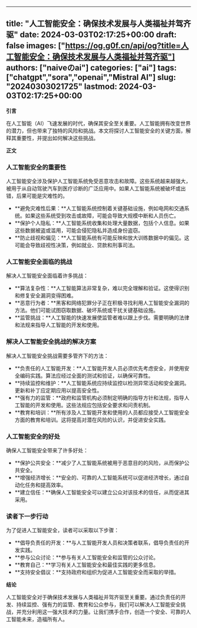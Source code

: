 
---
title: "人工智能安全：确保技术发展与人类福祉并驾齐驱"
date: 2024-03-03T02:17:25+00:00
draft: false
images: ["https://og.g0f.cn/api/og?title=人工智能安全：确保技术发展与人类福祉并驾齐驱"]
authors: ["naiveのai"]
categories: ["ai"]
tags: ["chatgpt","sora","openai","Mistral AI"]
slug: "20240303021725"
lastmod: 2024-03-03T02:17:25+00:00
---
**引言**

在人工智能（AI）飞速发展的时代，确保其安全至关重要。人工智能拥有改变世界的潜力，但也带来了独特的风险和挑战。本文将探讨人工智能安全的关键方面，解释其重要性，并提出如何解决这些挑战。

**正文**

### 人工智能安全的重要性

人工智能安全涉及保护人工智能系统免受恶意攻击和故障。这些系统越来越强大，被用于从自动驾驶汽车到医疗诊断的广泛应用中。如果人工智能系统被破坏或出错，后果可能是灾难性的。

* **避免灾难性后果：**人工智能系统控制着关键基础设施，例如电网和交通系统。如果这些系统受到攻击或故障，可能会导致大规模中断和人员伤亡。
* **保护个人隐私：**人工智能系统收集和处理大量数据，包括个人信息。如果这些数据被盗或滥用，可能会侵犯隐私并造成身份盗窃。
* **防止歧视和偏见：**人工智能系统有可能反映和放大训练数据中的偏见。这可能会导致歧视性决策，例如就业、贷款和刑事司法。

### 人工智能安全面临的挑战

解决人工智能安全面临着许多挑战：

* **算法复杂性：**人工智能算法非常复杂，难以完全理解和验证。这使得识别和修复安全漏洞变得困难。
* **恶意行为者：**黑客和网络犯罪分子正在积极寻找利用人工智能安全漏洞的方法。他们可能试图窃取数据、破坏系统或干扰关键基础设施。
* **监管挑战：**人工智能的快速发展使监管者难以跟上步伐。需要明确的法律和法规来指导人工智能的开发和使用。

### 解决人工智能安全挑战的解决方案

解决人工智能安全挑战需要多管齐下的方法：

* **负责任的人工智能开发：**人工智能开发人员必须优先考虑安全，并使用安全编码实践。算法应经过全面的测试和验证，以确保可靠性。
* **持续监控和维护：**人工智能系统应持续监控以检测异常活动和安全漏洞。更新和补丁应定期应用以提高安全性。
* **强有力的监管：**政府和监管机构必须制定明确的指导方针和法规，指导人工智能的开发和使用。这些法规应包括安全要求和问责机制。
* **教育和培训：**所有涉及人工智能开发和使用的人员都应接受人工智能安全方面的教育和培训。这将提高对潜在风险的认识，并促进安全实践。

### 人工智能安全的好处

确保人工智能安全带来了许多好处：

* **保护公共安全：**减少了人工智能系统被用于恶意目的的风险，从而保护公共安全。
* **增强经济增长：**安全的、可靠的人工智能系统可以促进经济增长，通过自动化任务和提高效率。
* **建立信任：**确保人工智能安全可以建立公众对该技术的信任，从而促进其采用。

### 读者下一步行动

为了促进人工智能安全，读者可以采取以下步骤：

* **倡导负责任的开发：**与人工智能开发人员和决策者联系，倡导负责任的开发实践。
* **参与公众讨论：**参与有关人工智能安全和监管的公众讨论。
* **教育自己：**学习有关人工智能安全和最佳实践的更多信息。
* **支持安全倡议：**支持政府和组织为促进人工智能安全而采取的举措。

**结论**

人工智能安全对于确保技术发展与人类福祉并驾齐驱至关重要。通过负责任的开发、持续监控、强有力的监管、教育和公众参与，我们可以解决人工智能安全挑战，并充分利用这一强大技术的力量。让我们携手合作，创造一个安全、可靠的人工智能未来，造福所有人。
